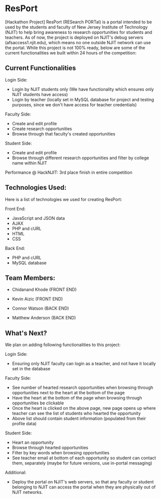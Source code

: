 # ResPort

[Hackathon Project] ResPort (RESearch PORTal) is a portal intended to be used by the students and faculty of New Jersey Institute of Technology (NJIT) to help bring awareness to research opportunities for students and teachers. As of now, the project is deployed on NJIT's debug servers (afsaccess1.njit.edu), which means no one outside NJIT network can use the portal. While this project is not 100% ready, below are some of the current functionalities we built within 24 hours of the competition:

Current Functionalities
---

Login Side:
 - Login by NJIT students only (We have functionality which ensures only NJIT students have access)
 - Login by teacher (locally set in MySQL database for project and testing purposes, since we don't have access for teacher credentials)
 
Faculty Side: 
 - Create and edit profile
 - Create research opportunities
 - Browse through that faculty's created opportunities
 
Student Side: 
 - Create and edit profile
 - Browse through different research opportunities and filter by college name within NJIT


Performance @ HackNJIT: 3rd place finish in entire competition

Technologies Used:
---

Here is a list of technologies we used for creating ResPort:

Front End:
 - JavaScript and JSON data
 - AJAX
 - PHP and cURL
 - HTML
 - CSS

Back End:
 - PHP and cURL
 - MySQL database

**Team Members:**
---

- Chidanand Khode   (FRONT END)
 
- Kevin Aizic       (FRONT END)
 
- Connor Watson     (BACK END)
 
- Matthew Anderson  (BACK END)

What's Next?
---

We plan on adding following functionalities to this project:

Login Side:
 - Ensuring only NJIT faculty can login as a teacher, and not have it locally set in the database

Faculty Side:
 - See number of hearted research opportunities when browsing through opportunities next to the heart at the bottom of the page
 - Have the heart at the bottom of the page when browsing through opportunities be clickable
 - Once the heart is clicked on the above page, new page opens up where teacher can see the list of students who hearted the opportunity
 - Above list should contain student information (populated from their profile data)

Student Side:
 - Heart an opportunity 
 - Browse through hearted opportunities
 - Filter by key words when browsing opportunities
 - See teacher email at bottom of each opportunity so student can contact them, separately (maybe for future versions, use in-portal messaging)

Additional:
 - Deploy the portal on NJIT's web servers, so that any faculty or student belonging to NJIT can access the portal when they are physically out of NJIT networks.
